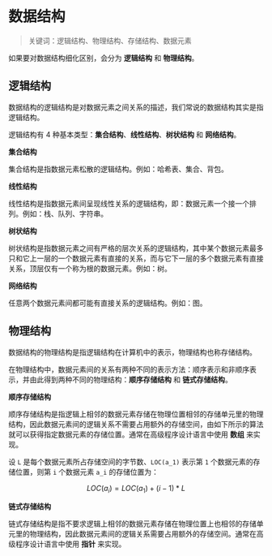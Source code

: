 # 数据结构

> 关键词：逻辑结构、物理结构、存储结构、数据元素

如果要对数据结构细化区别，会分为 **逻辑结构** 和 **物理结构**。

## 逻辑结构

数据结构的逻辑结构是对数据元素之间关系的描述，我们常说的数据结构其实是指逻辑结构。

逻辑结构有 4 种基本类型：**集合结构**、**线性结构**、**树状结构** 和 **网络结构**。

**集合结构**

集合结构是指数据元素松散的逻辑结构。例如：哈希表、集合、背包。

**线性结构**

线性结构是指数据元素间呈现线性关系的逻辑结构，即：数据元素一个接一个排列。例如：栈、队列、字符串。

**树状结构**

树状结构是指数据元素之间有严格的层次关系的逻辑结构，其中某个数据元素最多只和它上一层的一个数据元素有直接的关系，而与它下一层的多个数据元素有直接关系，顶层仅有一个称为根的数据元素。例如：树。

**网络结构**

任意两个数据元素间都可能有直接关系的逻辑结构。例如：图。

## 物理结构

数据结构的物理结构是指逻辑结构在计算机中的表示，物理结构也称存储结构。

在物理结构中，数据元素间的关系有两种不同的表示方法：顺序表示和非顺序表示，并由此得到两种不同的物理结构：**顺序存储结构** 和 **链式存储结构**。

**顺序存储结构**

顺序存储结构是指逻辑上相邻的数据元素存储在物理位置相邻的存储单元里的物理结构，因此数据元素间的逻辑关系不需要占用额外的存储空间，由如下所示的算法就可以获得指定数据元素的存储位置。通常在高级程序设计语言中使用 **数组** 来实现。

设 `L` 是每个数据元素所占存储空间的字节数、`LOC(a_1)` 表示第 `1` 个数据元素的存储位置，则第 `i` 个数据元素 `a_i` 的存储位置为：

$$
LOC(a_i)=LOC(a_1) + (i-1) * L
$$

**链式存储结构**

链式存储结构是指不要求逻辑上相邻的数据元素存储在物理位置上也相邻的存储单元里的物理结构，因此数据元素间的逻辑关系需要占用额外的存储空间。通常在高级程序设计语言中使用 **指针** 来实现。
